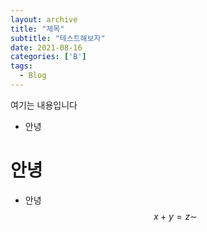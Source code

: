 ```yaml
---
layout: archive
title: "제목"
subtitle: "테스트해보자"
date: 2021-08-16
categories: ['B']
tags:
  - Blog
---
```

여기는 내용입니다
- 안녕
# 안녕
* 안녕
$$x+y = z \sim$$